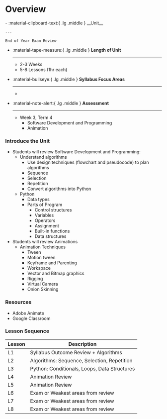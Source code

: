 # Overview
<div class="grid cards" markdown>
-   :material-clipboard-text:{ .lg .middle } __Unit__

    ---

    End of Year Exam Review

-   :material-tape-measure:{ .lg .middle } __Length of Unit__

    ---

    - 2-3 Weeks
    - 5-8 Lessons (1hr each)

-   :material-bullseye:{ .lg .middle } __Syllabus Focus Areas__

    ---

    - 

-   :material-note-alert:{ .lg .middle } __Assessment__

    ---

    - Week 3, Term 4
        - Software Development and Programming
        - Animation

</div>

### Introduce the Unit

- Students will review Software Development and Programming:
	- Understand algorithms
        - Use design techniques (flowchart and pseudocode) to plan algorithms
        - Sequence
        - Selection
        - Repetition
        - Convert algorithms into Python
	- Python
	    - Data types
        - Parts of Program
            - Control structures
            - Variables
            - Operators
            - Assignment
            - Built-in functions
            - Data structures
- Students will review Animations
    - Animation Techniques
        - Tween
        - Motion tween
        - Keyframe and Parenting
        - Workspace
        - Vector and Bitmap graphics
        - Rigging
        - Virtual Camera
        - Onion Skinning


### Resources
- Adobe Animate
- Google Classroom


### Lesson Sequence
| Lesson | Description |
| ---- | ---- |
| L1 | Syllabus Outcome Review + Algorithms |
| L2 | Algorithms: Sequence, Selection, Repetition |
| L3 | Python: Conditionals, Loops, Data Structures |
| L4 | Animation Review |
| L5 | Animation Review |
| L6 | Exam or Weakest areas from review |
| L7 | Exam or Weakest areas from review |
| L8 | Exam or Weakest areas from review |
